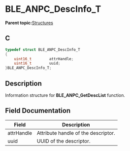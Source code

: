 # BLE\_ANPC\_DescInfo\_T

**Parent topic:**[Structures](GUID-4E49A4DF-FDD3-40FC-801F-BF51C85F516A.md)

## C

```c
typedef struct BLE_ANPC_DescInfo_T
{
    uint16_t  		attrHandle;
    uint16_t  		uuid;
}BLE_ANPC_DescInfo_T;
```

## Description

Information structure for **BLE\_ANPC\_GetDescList** function.

## Field Documentation

|Field|Description|
|-----|-----------|
|attrHandle|Attribute handle of the descriptor.|
|uuid|UUID of the descriptor.|

